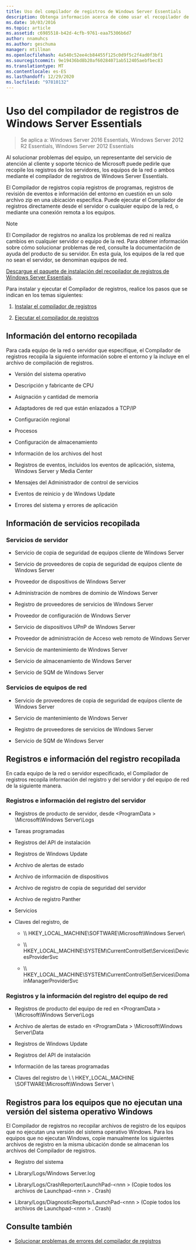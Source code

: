 ```yaml
---
title: Uso del compilador de registros de Windows Server Essentials
description: Obtenga información acerca de cómo usar el recopilador de registros de Windows Server Essentials para recopilar registros de los servidores, los equipos de la red o ambos.
ms.date: 10/03/2016
ms.topic: article
ms.assetid: c6985518-b42d-4cfb-9761-eaa75306b6d7
author: nnamuhcs
ms.author: geschuma
manager: mtillman
ms.openlocfilehash: 4a540c52ee4cb84455f125c0d9f5c2f4ad0f3bf1
ms.sourcegitcommit: 9e19436bd8b20af60284071ab512405aebfbec83
ms.translationtype: MT
ms.contentlocale: es-ES
ms.lasthandoff: 12/29/2020
ms.locfileid: "97810132"
---
```

# <a name="use-the-windows-server-essentials-log-collector"></a>Uso del compilador de registros de Windows Server Essentials

>Se aplica a: Windows Server 2016 Essentials, Windows Server 2012 R2 Essentials, Windows Server 2012 Essentials

Al solucionar problemas del equipo, un representante del servicio de atención al cliente y soporte técnico de Microsoft puede pedirle que recopile los registros de los servidores, los equipos de la red o ambos mediante el compilador de registros de Windows Server Essentials.

 El Compilador de registros copia registros de programas, registros de revisión de eventos e información del entorno en cuestión en un solo archivo zip en una ubicación específica. Puede ejecutar el Compilador de registros directamente desde el servidor o cualquier equipo de la red, o mediante una conexión remota a los equipos.

> [!NOTE]
>El Compilador de registros no analiza los problemas de red ni realiza cambios en cualquier servidor o equipo de la red. Para obtener información sobre cómo solucionar problemas de red, consulte la documentación de ayuda del producto de su servidor.
>En esta guía, los equipos de la red que no sean el servidor, se denominan equipos de red.
>
>[Descargue el paquete de instalación del recopilador de registros de Windows Server Essentials](https://www.microsoft.com/download/details.aspx?id=34821).

 Para instalar y ejecutar el Compilador de registros, realice los pasos que se indican en los temas siguientes:

1. [Instalar el compilador de registros](../support/Install-the-Windows-Server-Essentials-Log-Collector.md)

2. [Ejecutar el compilador de registros](../support/Run-the-Windows-Server-Essentials-Log-Collector.md)


## <a name="environment-information-collected"></a>Información del entorno recopilada
 Para cada equipo de la red o servidor que especifique, el Compilador de registros recopila la siguiente información sobre el entorno y la incluye en el archivo de compilación de registros.

-   Versión del sistema operativo

-   Descripción y fabricante de CPU

-   Asignación y cantidad de memoria

-   Adaptadores de red que están enlazados a TCP/IP

-   Configuración regional

-   Procesos

-   Configuración de almacenamiento

-   Información de los archivos del host

-   Registros de eventos, incluidos los eventos de aplicación, sistema, Windows Server y Media Center

-   Mensajes del Administrador de control de servicios

-   Eventos de reinicio y de Windows Update

-   Errores del sistema y errores de aplicación

## <a name="services-information-collected"></a>Información de servicios recopilada

### <a name="server-services"></a>Servicios de servidor

-   Servicio de copia de seguridad de equipos cliente de Windows Server

-   Servicio de proveedores de copia de seguridad de equipos cliente de Windows Server

-   Proveedor de dispositivos de Windows Server

-   Administración de nombres de dominio de Windows Server

-   Registro de proveedores de servicios de Windows Server

-   Proveedor de configuración de Windows Server

-   Servicio de dispositivos UPnP de Windows Server

-   Proveedor de administración de Acceso web remoto de Windows Server

-   Servicio de mantenimiento de Windows Server

-   Servicio de almacenamiento de Windows Server

-   Servicio de SQM de Windows Server

### <a name="network-computer-services"></a>Servicios de equipos de red

-   Servicio de proveedores de copia de seguridad de equipos cliente de Windows Server

-   Servicio de mantenimiento de Windows Server

-   Registro de proveedores de servicios de Windows Server

-   Servicio de SQM de Windows Server

## <a name="logs-and-registry-information-collected"></a>Registros e información del registro recopilada
 En cada equipo de la red o servidor especificado, el Compilador de registros recopila información del registro y del servidor y del equipo de red de la siguiente manera.

### <a name="server-logs-and-registry-information"></a>Registros e información del registro del servidor

-   Registros de producto de servidor, desde <ProgramData \> \Microsoft\Windows Server\Logs

-   Tareas programadas

-   Registros del API de instalación

-   Registros de Windows Update

-   Archivo de alertas de estado

-   Archivo de información de dispositivos

-   Archivo de registro de copia de seguridad del servidor

-   Archivo de registro Panther

-   Servicios

-   Claves del registro, de

    -   \\\ HKEY_LOCAL_MACHINE\SOFTWARE\Microsoft\Windows Server\

    -   \\\ HKEY_LOCAL_MACHINE\SYSTEM\CurrentControlSet\Services\DevicesProviderSvc

    -   \\\ HKEY_LOCAL_MACHINE\SYSTEM\CurrentControlSet\Services\DomainManagerProviderSvc

### <a name="network-computer-logs-and-registry-information"></a>Registros y la información del registro del equipo de red

-   Registros de producto del equipo de red en <ProgramData \> \Microsoft\Windows Server\Logs

-   Archivo de alertas de estado en <ProgramData \> \Microsoft\Windows Server\Data

-   Registros de Windows Update

-   Registros del API de instalación

-   Información de las tareas programadas

-   Claves del registro de \\ \ HKEY_LOCAL_MACHINE \SOFTWARE\Microsoft\Windows Server \

## <a name="logs-for-computers-that-do-not-run-a-version-of-the-windows-operating-system"></a>Registros para los equipos que no ejecutan una versión del sistema operativo Windows
 El Compilador de registros no recopilar archivos de registro de los equipos que no ejecutan una versión del sistema operativo Windows. Para los equipos que no ejecutan Windows, copie manualmente los siguientes archivos de registro en la misma ubicación donde se almacenan los archivos del Compilador de registros.

-   Registro del sistema

-   Library/Logs/Windows Server.log

-   Library/Logs/CrashReporter/LaunchPad-<nnn \> (Copie todos los archivos de Launchpad-<nnn \> . Crash)

-   Library/Logs/DiagnosticReports/LaunchPad-<nnn \> (Copie todos los archivos de Launchpad-<nnn \> . Crash)

## <a name="see-also"></a>Consulte también

-   [Solucionar problemas de errores del compilador de registros](../support/Troubleshoot-Windows-Server-Essentials-Log-Collector-Errors.md)

